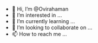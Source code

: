 - 👋 Hi, I’m @Ovirahaman
- 👀 I’m interested in ...
- 🌱 I’m currently learning ...
- 💞️ I’m looking to collaborate on ...
- 📫 How to reach me ...

<!---
Ovirahaman/Ovirahaman is a ✨ special ✨ repository because its `README.md` (this file) appears on your GitHub profile.
You can click the Preview link to take a look at your changes.
--->
